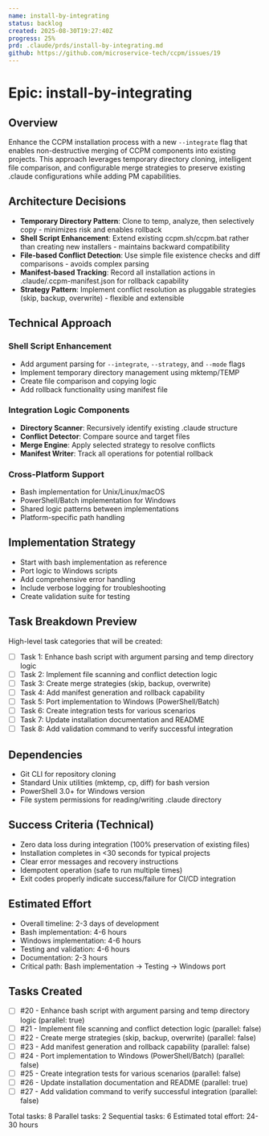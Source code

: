 ```yaml
---
name: install-by-integrating
status: backlog
created: 2025-08-30T19:27:40Z
progress: 25%
prd: .claude/prds/install-by-integrating.md
github: https://github.com/microservice-tech/ccpm/issues/19
---
```


# Epic: install-by-integrating

## Overview
Enhance the CCPM installation process with a new `--integrate` flag that enables non-destructive merging of CCPM components into existing projects. This approach leverages temporary directory cloning, intelligent file comparison, and configurable merge strategies to preserve existing .claude configurations while adding PM capabilities.

## Architecture Decisions
- **Temporary Directory Pattern**: Clone to temp, analyze, then selectively copy - minimizes risk and enables rollback
- **Shell Script Enhancement**: Extend existing ccpm.sh/ccpm.bat rather than creating new installers - maintains backward compatibility
- **File-based Conflict Detection**: Use simple file existence checks and diff comparisons - avoids complex parsing
- **Manifest-based Tracking**: Record all installation actions in .claude/.ccpm-manifest.json for rollback capability
- **Strategy Pattern**: Implement conflict resolution as pluggable strategies (skip, backup, overwrite) - flexible and extensible

## Technical Approach

### Shell Script Enhancement
- Add argument parsing for `--integrate`, `--strategy`, and `--mode` flags
- Implement temporary directory management using mktemp/TEMP
- Create file comparison and copying logic
- Add rollback functionality using manifest file

### Integration Logic Components
- **Directory Scanner**: Recursively identify existing .claude structure
- **Conflict Detector**: Compare source and target files
- **Merge Engine**: Apply selected strategy to resolve conflicts
- **Manifest Writer**: Track all operations for potential rollback

### Cross-Platform Support
- Bash implementation for Unix/Linux/macOS
- PowerShell/Batch implementation for Windows
- Shared logic patterns between implementations
- Platform-specific path handling

## Implementation Strategy
- Start with bash implementation as reference
- Port logic to Windows scripts
- Add comprehensive error handling
- Include verbose logging for troubleshooting
- Create validation suite for testing

## Task Breakdown Preview
High-level task categories that will be created:
- [ ] Task 1: Enhance bash script with argument parsing and temp directory logic
- [ ] Task 2: Implement file scanning and conflict detection logic
- [ ] Task 3: Create merge strategies (skip, backup, overwrite)
- [ ] Task 4: Add manifest generation and rollback capability
- [ ] Task 5: Port implementation to Windows (PowerShell/Batch)
- [ ] Task 6: Create integration tests for various scenarios
- [ ] Task 7: Update installation documentation and README
- [ ] Task 8: Add validation command to verify successful integration

## Dependencies
- Git CLI for repository cloning
- Standard Unix utilities (mktemp, cp, diff) for bash version
- PowerShell 3.0+ for Windows version
- File system permissions for reading/writing .claude directory

## Success Criteria (Technical)
- Zero data loss during integration (100% preservation of existing files)
- Installation completes in <30 seconds for typical projects
- Clear error messages and recovery instructions
- Idempotent operation (safe to run multiple times)
- Exit codes properly indicate success/failure for CI/CD integration

## Estimated Effort
- Overall timeline: 2-3 days of development
- Bash implementation: 4-6 hours
- Windows implementation: 4-6 hours
- Testing and validation: 4-6 hours
- Documentation: 2-3 hours
- Critical path: Bash implementation → Testing → Windows port

## Tasks Created
- [ ] #20 - Enhance bash script with argument parsing and temp directory logic (parallel: true)
- [ ] #21 - Implement file scanning and conflict detection logic (parallel: false)
- [ ] #22 - Create merge strategies (skip, backup, overwrite) (parallel: false)
- [ ] #23 - Add manifest generation and rollback capability (parallel: false)
- [ ] #24 - Port implementation to Windows (PowerShell/Batch) (parallel: false)
- [ ] #25 - Create integration tests for various scenarios (parallel: false)
- [ ] #26 - Update installation documentation and README (parallel: true)
- [ ] #27 - Add validation command to verify successful integration (parallel: false)

Total tasks: 8
Parallel tasks: 2
Sequential tasks: 6
Estimated total effort: 24-30 hours